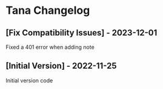 # Tana Changelog

## [Fix Compatibility Issues] - 2023-12-01

Fixed a 401 error when adding note

## [Initial Version] - 2022-11-25

Initial version code
